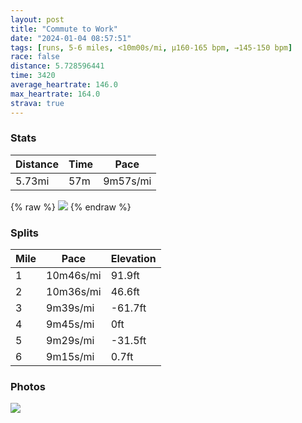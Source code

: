 ```yaml
---
layout: post
title: "Commute to Work"
date: "2024-01-04 08:57:51"
tags: [runs, 5-6 miles, <10m00s/mi, μ160-165 bpm, →145-150 bpm]
race: false
distance: 5.728596441
time: 3420
average_heartrate: 146.0
max_heartrate: 164.0
strava: true
---
```


### Stats

| Distance | Time | Pace |
|----------|------|------|
|5.73mi|57m|9m57s/mi|

{% raw %}
<img src='https://maps.googleapis.com/maps/api/staticmap?maptype=roadmap&path=enc:uu~wF~yhbMAZKICTK\ANDPs@xA?ZGb@C@AEDBAFMXIB?GE?Ub@Ib@Sp@EVN^CPEn@IHIVCR?f@SVAACX]n@?XGLeAhBG\GRAVQr@EJQNPdAGZYh@KFY^]n@CNBVTj@RT\n@Fd@G|@ELOj@OjAAl@i@hBKl@CHMjAc@nA[f@]PUD_@?GBOx@Ed@W`Ak@~C@LHBNZ@ZGPk@p@a@r@eA~BQj@MzB?r@Gd@Mb@MVQl@B\H`@?LJ\l@l@h@RVBd@G^]Re@Lo@LyA^m@x@c@VIpBElA_@z@@\F\Tj@p@p@dATh@ZnA\dBNXNNr@j@b@Db@R^V\l@Rf@Fh@JZLbA^xARh@f@v@RVv@n@xBhAbBl@j@b@l@Xh@\h@z@t@tBv@bAf@Tr@D`CS^Lf@b@`@h@Vp@Lv@t@vCn@vAXj@t@`ArAjAr@h@ZH~AFrAK\MnAWr@]\InACn@`@f@b@fAr@dAhAX^Xf@bA`CNTVVt@Zb@DzCQdAXl@`@bAjAhB|ClA~A|@`Ap@f@PZt@z@`CjFPVf@j@\VdBl@rAC~D_@d@?h@FnAb@b@x@\bAFf@Bl@Tr@x@t@`BfArAn@bA^DDDX]dAYb@e@LkA_@UOc@KWHITc@lBOrA]v@MJe@dAIb@a@tA{@lBGh@BJLNTRn@\\@BJAHO^WrAEH_@X]j@ELAPQp@KJYAe@v@O|AJx@p@z@\FLPHRZ^Pz@ENFLfAf@^Vd@Ff@Rf@h@`@\v@^PX~AbA`@RL\n@d@tAj@d@Vh@b@^N`@ZvAz@`@ZfAd@`AbAr@Vv@d@`At@TVr@Zb@j@d@`@b@X^JnBzAVVt@f@pAp@~AlAZJz@n@f@JXZ~@h@ZXZNxAhAnAl@n@b@nAp@pAlAr@h@xAv@tBzAdAl@|@l@`@^bBr@^Z|@\L^n@\`@NZAb@Fn@z@dB`At@rAHHBNNJZJrA`A`@T@D^`@z@\Z@FL?L[nAm@`A[VEHn@`@TVl@~@PN~@f@\DHEF@ZV\@NNJTDZ^XX^J`@Jr@JDFJ?HSlAV^t@F&key=AIzaSyC1MId7bFpkLXNAaYhBSTb8jLyiSqzbDtM&size=800x800&markers=color:yellow|label:S|40.79467,-73.94224&markers=color:green|label:F|40.754590000000036,-74.00159000000001'>
{% endraw %}

### Splits

| Mile | Pace | Elevation |
|------|------|-----------|
|1|10m46s/mi|91.9ft|
|2|10m36s/mi|46.6ft|
|3|9m39s/mi|-61.7ft|
|4|9m45s/mi|0ft|
|5|9m29s/mi|-31.5ft|
|6|9m15s/mi|0.7ft|

### Photos
<img src='https://dgtzuqphqg23d.cloudfront.net/dpGcSgLBzLWEfivMjd9iUAmoG2a7bN9rDhJPO958QHs-576x768.jpg'>
